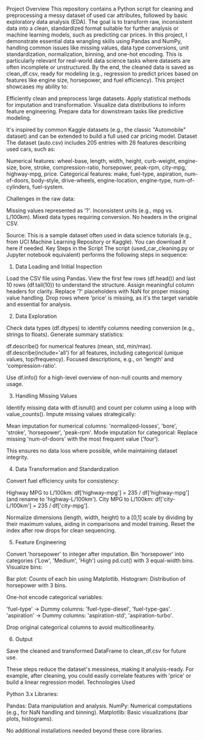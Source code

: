Project Overview
This repository contains a Python script for cleaning and preprocessing a messy dataset of used car attributes, followed by basic exploratory data analysis (EDA). The goal is to transform raw, inconsistent data into a clean, standardized format suitable for further analysis or machine learning models, such as predicting car prices.
In this project, I demonstrate essential data wrangling skills using Pandas and NumPy, handling common issues like missing values, data type conversions, unit standardization, normalization, binning, and one-hot encoding. This is particularly relevant for real-world data science tasks where datasets are often incomplete or unstructured. By the end, the cleaned data is saved as clean_df.csv, ready for modeling (e.g., regression to predict prices based on features like engine size, horsepower, and fuel efficiency).
This project showcases my ability to:

Efficiently clean and preprocess large datasets.
Apply statistical methods for imputation and transformation.
Visualize data distributions to inform feature engineering.
Prepare data for downstream tasks like predictive modeling.

It's inspired by common Kaggle datasets (e.g., the classic "Automobile" dataset) and can be extended to build a full used car pricing model.
Dataset
The dataset (auto.csv) includes 205 entries with 26 features describing used cars, such as:

Numerical features: wheel-base, length, width, height, curb-weight, engine-size, bore, stroke, compression-ratio, horsepower, peak-rpm, city-mpg, highway-mpg, price.
Categorical features: make, fuel-type, aspiration, num-of-doors, body-style, drive-wheels, engine-location, engine-type, num-of-cylinders, fuel-system.

Challenges in the raw data:

Missing values represented as '?'.
Inconsistent units (e.g., mpg vs. L/100km).
Mixed data types requiring conversion.
No headers in the original CSV.

Source: This is a sample dataset often used in data science tutorials (e.g., from UCI Machine Learning Repository or Kaggle). You can download it here if needed.
Key Steps in the Script
The script (used_car_cleaning.py or Jupyter notebook equivalent) performs the following steps in sequence:
1. Data Loading and Initial Inspection

Load the CSV file using Pandas.
View the first few rows (df.head()) and last 10 rows (df.tail(10)) to understand the structure.
Assign meaningful column headers for clarity.
Replace '?' placeholders with NaN for proper missing value handling.
Drop rows where 'price' is missing, as it's the target variable and essential for analysis.

2. Data Exploration

Check data types (df.dtypes) to identify columns needing conversion (e.g., strings to floats).
Generate summary statistics:

df.describe() for numerical features (mean, std, min/max).
df.describe(include='all') for all features, including categorical (unique values, top/frequency).
Focused descriptions, e.g., on 'length' and 'compression-ratio'.


Use df.info() for a high-level overview of non-null counts and memory usage.

3. Handling Missing Values

Identify missing data with df.isnull() and count per column using a loop with value_counts().
Impute missing values strategically:

Mean imputation for numerical columns: 'normalized-losses', 'bore', 'stroke', 'horsepower', 'peak-rpm'.
Mode imputation for categorical: Replace missing 'num-of-doors' with the most frequent value ('four').


This ensures no data loss where possible, while maintaining dataset integrity.

4. Data Transformation and Standardization

Convert fuel efficiency units for consistency:

Highway MPG to L/100km: df['highway-mpg'] = 235 / df['highway-mpg'] (and rename to 'highway-L/100km').
City MPG to L/100km: df['city-L/100km'] = 235 / df['city-mpg'].


Normalize dimensions (length, width, height) to a [0,1] scale by dividing by their maximum values, aiding in comparisons and model training.
Reset the index after row drops for clean sequencing.

5. Feature Engineering

Convert 'horsepower' to integer after imputation.
Bin 'horsepower' into categories ('Low', 'Medium', 'High') using pd.cut() with 3 equal-width bins.
Visualize bins:

Bar plot: Counts of each bin using Matplotlib.
Histogram: Distribution of horsepower with 3 bins.


One-hot encode categorical variables:

'fuel-type' → Dummy columns: 'fuel-type-diesel', 'fuel-type-gas'.
'aspiration' → Dummy columns: 'aspiration-std', 'aspiration-turbo'.


Drop original categorical columns to avoid multicollinearity.

6. Output

Save the cleaned and transformed DataFrame to clean_df.csv for future use.

These steps reduce the dataset's messiness, making it analysis-ready. For example, after cleaning, you could easily correlate features with 'price' or build a linear regression model.
Technologies Used

Python 3.x
Libraries:

Pandas: Data manipulation and analysis.
NumPy: Numerical computations (e.g., for NaN handling and binning).
Matplotlib: Basic visualizations (bar plots, histograms).


No additional installations needed beyond these core libraries.
